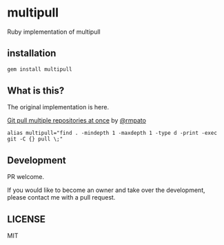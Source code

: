 # multipull

Ruby implementation of multipull

## installation

```sh
gem install multipull
```

## What is this?

The original implementation is here.

[Git pull multiple repositories at once](https://dev.to/rmpato/git-pull-multiple-repositories-at-once-4l68) by [@rmpato](https://github.com/rmpato)

```
alias multipull="find . -mindepth 1 -maxdepth 1 -type d -print -exec git -C {} pull \;"
```

## Development

PR welcome. 

If you would like to become an owner and take over the development, please contact me with a pull request.

## LICENSE

MIT
